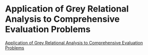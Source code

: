 # Application of Grey Relational Analysis to Comprehensive Evaluation Problems
[Application of Grey Relational Analysis to Comprehensive Evaluation Problems](https://aiwithcloud.com/2022/09/19/application_of_grey_relational_analysis_to_comprehensive_evaluation_problems/)